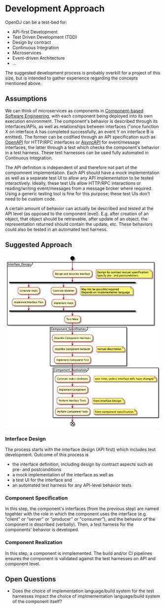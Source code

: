 # Development Approach

OpenDJ can be a test-bed for:
* API-first Development
* Test Driven Development (TDD)
* Design by contract
* Continuous Integration
* Microservices
* Event-driven Architecture
* ...

The suggested development process is probably overkill for a project of this size, but is intended to gather experience regarding the concepts mentioned above.

## Assumptions
We can think of microservices as components in [Component-based Software Engineering](https://en.wikipedia.org/wiki/Component-based_software_engineering), with each component being deployed into its own execution environment. The component's behavior is described through its interfaces/APIs, as well as relationships between interfaces ("once function X on interface A has completed successfully, an event Y on interface B is emitted). The former can be codified through an API specification such as [OpenAPI](https://swagger.io/docs/specification/about/) for HTTP/RPC interfaces or [AsyncAPI](https://www.asyncapi.com) for event/message interfaces, the latter through a test which checks the component's behavior in a test harness. These test harnesses can be used fully automated in Continuous Integration. 

The API definition is independent of and therefore not part of the compomnent implementation. Each API should have a mock implementation as well as a separate test UI to allow any API implementation to be tested interactively. Ideally, these test UIs allow HTTP/RPC interactions or reading/writing event/messages from a message broker where required. Using a generic testing tool is fine for this purpose; these test UIs don't need to be custom code.

A certain amount of  behavior can actually be described and tested at the API level (as opposed to the component level). E.g. after creation of an object, that object should be retrievable, after update of an object, the representation returned should contain the update, etc. These behaviors could also be tested in an automated test harness.

## Suggested Approach
![OpenDJ Development Flow](tddflow.plantuml.png "OpenDJ Development Flow")

### Interface Design
The process starts with the interface design (API first) which includes test development. Outcome of this process is 
* the interface definition, including design by contract aspects such as pre- and postconditions
* a mock implementation of the interface as well as 
* a test UI for the interface and 
* an automated test harness for any API-level behavior tests

### Component Specification
In this step, the component's interfaces (from the previous step) are named togehter with the role in which the component uses the interface (e.g. "client" or "server" or "producer" or "consumer"), and the behavior of the component is described (verbally). Then, a test harness for the components' behavior is developed. 

### Component Realization
In this step, a component is inmplemented. The build and/or CI pipelines ensures the component is validated against the test harnesses on API and component level.


## Open Questions
* Does the choice of implementation language/build system for the test harnesses impact the choice of implmementation language/build system of the component itself?